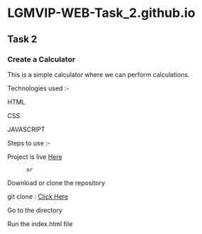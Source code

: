 # LGMVIP-WEB-Task_2.github.io

## Task 2

### Create a Calculator

This is a simple calculator where we can perform calculations.

Technologies used :-

HTML

CSS

JAVASCRIPT

Steps to use :-

Project is live [Here]()

          or

Download or clone the repository

git clone : [Click Here](https://github.com/imhr1306/LGMVIP-WEB-Task_2.github.io.git)

Go to the directory

Run the index.html file
